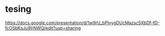 # tesing
https://docs.google.com/presentation/d/1w9rU_bPIvygDUcMazsc5XbDf-fD-fcOSbKsJu9IrNWQ/edit?usp=sharing
